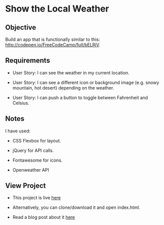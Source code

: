 # Show the Local Weather

## Objective
Build an app that is functionally similar to this: http://codepen.io/FreeCodeCamp/full/bELRjV.

## Requirements
* User Story: I can see the weather in my current location.

* User Story: I can see a different icon or background image (e.g. snowy mountain, hot desert) depending on the weather.

* User Story: I can push a button to toggle between Fahrenheit and Celsius.

## Notes
I have used: 

* CSS Flexbox for layout.

* jQuery for API calls. 

* Fontawesome for icons. 

* Openweather API

## View Project

* This project is live [here](http://typical-daughter.surge.sh/)

* Alternatively, you can clone/download it and open index.html. 

* Read a blog post about it [here](https://medium.com/@pankajashree/chingu-fcc-speedrun-challenge-day-1-tribute-page-7cc64841584f#.8jgq70pig)
